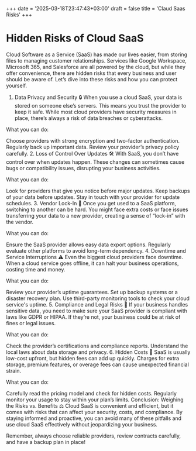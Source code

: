 +++
date = '2025-03-18T23:47:43+03:00'
draft = false
title = 'Claud Saas Risks'
+++

# Hidden Risks of Cloud SaaS
Cloud Software as a Service (SaaS) has made our lives easier, from storing files to managing customer relationships. Services like Google Workspace, Microsoft 365, and Salesforce are all powered by the cloud, but while they offer convenience, there are hidden risks that every business and user should be aware of. Let’s dive into these risks and how you can protect yourself.

1. Data Privacy and Security 🔒
When you use a cloud SaaS, your data is stored on someone else’s servers. This means you trust the provider to keep it safe. While most cloud providers have security measures in place, there’s always a risk of data breaches or cyberattacks.

What you can do:

Choose providers with strong encryption and two-factor authentication.
Regularly back up important data.
Review your provider’s privacy policy carefully.
2. Loss of Control Over Updates 🛠️
With SaaS, you don’t have control over when updates happen. These changes can sometimes cause bugs or compatibility issues, disrupting your business activities.

What you can do:

Look for providers that give you notice before major updates.
Keep backups of your data before updates.
Stay in touch with your provider for update schedules.
3. Vendor Lock-In 🔐
Once you get used to a SaaS platform, switching to another can be hard. You might face extra costs or face issues transferring your data to a new provider, creating a sense of “lock-in” with the vendor.

What you can do:

Ensure the SaaS provider allows easy data export options.
Regularly evaluate other platforms to avoid long-term dependency.
4. Downtime and Service Interruptions ⚠️
Even the biggest cloud providers face downtime. When a cloud service goes offline, it can halt your business operations, costing time and money.

What you can do:

Review your provider’s uptime guarantees.
Set up backup systems or a disaster recovery plan.
Use third-party monitoring tools to check your cloud service's uptime.
5. Compliance and Legal Risks 📜
If your business handles sensitive data, you need to make sure your SaaS provider is compliant with laws like GDPR or HIPAA. If they’re not, your business could be at risk of fines or legal issues.

What you can do:

Check the provider’s certifications and compliance reports.
Understand the local laws about data storage and privacy.
6. Hidden Costs 💸
SaaS is usually low-cost upfront, but hidden fees can add up quickly. Charges for extra storage, premium features, or overage fees can cause unexpected financial strain.

What you can do:

Carefully read the pricing model and check for hidden costs.
Regularly monitor your usage to stay within your plan’s limits.
Conclusion: Weighing the Risks vs. Benefits ⚖️
Cloud SaaS is convenient and efficient, but it comes with risks that can affect your security, costs, and compliance. By staying informed and proactive, you can avoid many of these pitfalls and use cloud SaaS effectively without jeopardizing your business.

Remember, always choose reliable providers, review contracts carefully, and have a backup plan in place!

